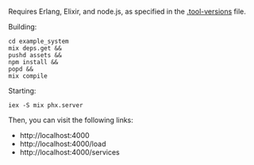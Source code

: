 Requires Erlang, Elixir, and node.js, as specified in the [.tool-versions](./.tool-versions) file.

Building:

```
cd example_system
mix deps.get &&
pushd assets &&
npm install &&
popd &&
mix compile
```

Starting:

```
iex -S mix phx.server
```

Then, you can visit the following links:

  - http://localhost:4000
  - http://localhost:4000/load
  - http://localhost:4000/services
